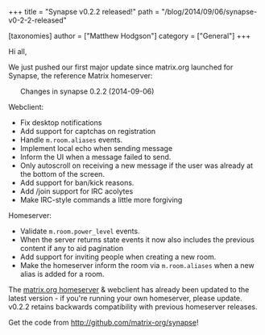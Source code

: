 +++
title = "Synapse v0.2.2 released!"
path = "/blog/2014/09/06/synapse-v0-2-2-released"

[taxonomies]
author = ["Matthew Hodgson"]
category = ["General"]
+++

Hi all,

We just pushed our first major update since matrix.org launched for Synapse, the reference Matrix homeserver:
<ul>Changes in synapse 0.2.2 (2014-09-06)</ul>
Webclient:

* Fix desktop notifications
* Add support for captchas on registration
* Handle `m.room.aliases` events.
* Implement local echo when sending message
* Inform the UI when a message failed to send.
* Only autoscroll on receiving a new message if the user was already at the bottom of the screen.
* Add support for ban/kick reasons.
* Add /join support for IRC acolytes
* Make IRC-style commands a little more forgiving

Homeserver:
* Validate `m.room.power_level` events.
* When the server returns state events it now also includes the previous content if any to aid pagination
* Add support for inviting people when creating a new room.
* Make the homeserver inform the room via `m.room.aliases` when a new alias is added for a room.

The <a href="http://matrix.org/alpha">matrix.org homeserver</a> &amp; webclient has already been updated to the latest version - if you're running your own homeserver, please update. v0.2.2 retains backwards compatibility with previous homeserver releases.

Get the code from <a href="http://github.com/matrix-org/synapse">http://github.com/matrix-org/synapse</a>!

&nbsp;
